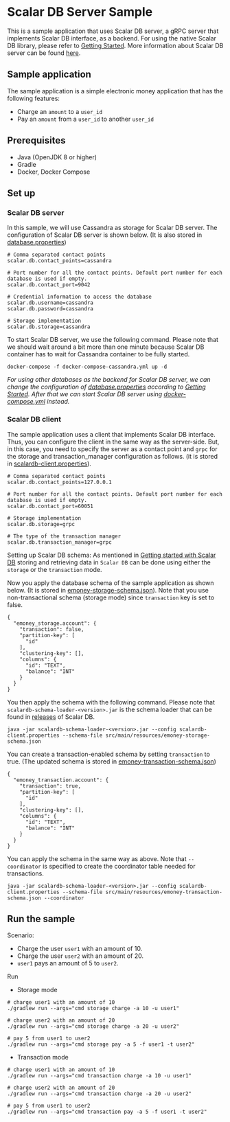 # Scalar DB Server Sample
This is a sample application that uses Scalar DB server, a gRPC server that implements Scalar DB interface, as a backend. For using the native Scalar DB library, please refer to [Getting Started](https://github.com/scalar-labs/scalardb/blob/master/docs/getting-started.md).
More information about Scalar DB server can be found [here](https://github.com/scalar-labs/scalardb/tree/master/docs/scalardb-server.md).

## Sample application
The sample application is a simple electronic money application that has the following features:
- Charge an `amount` to a `user_id`
- Pay an `amount` from a `user_id` to another `user_id`

## Prerequisites
- Java (OpenJDK 8 or higher)
- Gradle
- Docker, Docker Compose

## Set up
### Scalar DB server
In this sample, we will use Cassandra as storage for Scalar DB server. The configuration of Scalar DB server is shown below. (It is also stored in [database.properties](./database.properties))
```
# Comma separated contact points
scalar.db.contact_points=cassandra

# Port number for all the contact points. Default port number for each database is used if empty.
scalar.db.contact_port=9042

# Credential information to access the database
scalar.db.username=cassandra
scalar.db.password=cassandra

# Storage implementation
scalar.db.storage=cassandra
```
To start Scalar DB server, we use the following command. Please note that we should wait around a bit more than one minute because Scalar DB container has to wait for Cassandra container to be fully started.
```
docker-compose -f docker-compose-cassandra.yml up -d
```
*For using other databases as the backend for Scalar DB server, we can change the configuration of [database.properties](database.properties) according to [Getting Started](https://github.com/scalar-labs/scalardb/blob/master/docs/getting-started.md). After that we can start Scalar DB server using [docker-compose.yml](docker-compose.yml) instead.*

### Scalar DB client
The sample application uses a client that implements Scalar DB interface. Thus, you can configure the client in the same way as the server-side. But, in this case, you need to specify the server as a contact point and `grpc` for the storage and transaction_manager configuration as follows. (it is stored in [scalardb-client.properties](scalardb-client.properties)).
```
# Comma separated contact points
scalar.db.contact_points=127.0.0.1

# Port number for all the contact points. Default port number for each database is used if empty.
scalar.db.contact_port=60051

# Storage implementation
scalar.db.storage=grpc

# The type of the transaction manager
scalar.db.transaction_manager=grpc
```
Setting up Scalar DB schema: As mentioned in [Getting started with Scalar DB](https://github.com/scalar-labs/scalardb/blob/master/docs/getting-started-with-scalardb.md) storing and retrieving data in `Scalar DB` can be done using either the `storage` or the `transaction` mode.

Now you apply the database schema of the sample application as shown below. (It is stored in [emoney-storage-schema.json](./src/main/resources/emoney-storage-schema.json)).
Note that you use non-transactional schema (storage mode) since `transaction` key is set to false.

```
{
  "emoney_storage.account": {
    "transaction": false,
    "partition-key": [
      "id"
    ],
    "clustering-key": [],
    "columns": {
      "id": "TEXT",
      "balance": "INT"
    }
  }
}
```
You then apply the schema with the following command. Please note that `scalardb-schema-loader-<version>.jar` is the schema loader that can be found in [releases](https://github.com/scalar-labs/scalardb/releases) of Scalar DB.

```
java -jar scalardb-schema-loader-<version>.jar --config scalardb-client.properties --schema-file src/main/resources/emoney-storage-schema.json
```

You can create a transaction-enabled schema by setting `transaction` to true. (The updated schema is stored in [emoney-transaction-schema.json](src/main/resources/emoney-transaction-schema.json))

```
{
  "emoney_transaction.account": {
    "transaction": true,
    "partition-key": [
      "id"
    ],
    "clustering-key": [],
    "columns": {
      "id": "TEXT",
      "balance": "INT"
    }
  }
}
```

You can apply the schema in the same way as above. Note that `--coordinator` is specified to create the coordinator table needed for transactions.

```
java -jar scalardb-schema-loader-<version>.jar --config scalardb-client.properties --schema-file src/main/resources/emoney-transaction-schema.json --coordinator
```

## Run the sample
Scenario:
  - Charge the user `user1` with an amount of 10.
  - Charge the user `user2` with an amount of 20.
  - `user1` pays an amount of 5 to `user2`.

Run
  - Storage mode
   ```
   # charge user1 with an amount of 10
   ./gradlew run --args="cmd storage charge -a 10 -u user1"

   # charge user2 with an amount of 20
   ./gradlew run --args="cmd storage charge -a 20 -u user2"

   # pay 5 from user1 to user2
   ./gradlew run --args="cmd storage pay -a 5 -f user1 -t user2"
   ```

  - Transaction mode
   ```
   # charge user1 with an amount of 10
   ./gradlew run --args="cmd transaction charge -a 10 -u user1"

   # charge user2 with an amount of 20
   ./gradlew run --args="cmd transaction charge -a 20 -u user2"

   # pay 5 from user1 to user2
   ./gradlew run --args="cmd transaction pay -a 5 -f user1 -t user2"
   ```
